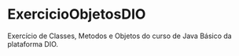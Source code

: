 # ExercicioObjetosDIO
Exercício de Classes, Metodos e Objetos do curso de Java Básico da plataforma DIO.
